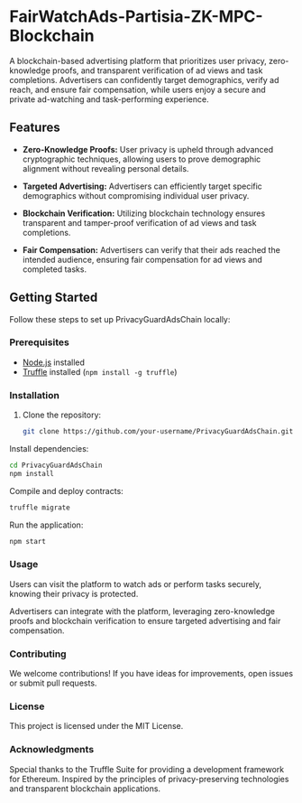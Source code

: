 # FairWatchAds-Partisia-ZK-MPC-Blockchain
A blockchain-based advertising platform that prioritizes user privacy, zero-knowledge proofs, and transparent verification of ad views and task completions. Advertisers can confidently target demographics, verify ad reach, and ensure fair compensation, while users enjoy a secure and private ad-watching and task-performing experience.

## Features

- **Zero-Knowledge Proofs:** User privacy is upheld through advanced cryptographic techniques, allowing users to prove demographic alignment without revealing personal details.

- **Targeted Advertising:** Advertisers can efficiently target specific demographics without compromising individual user privacy.

- **Blockchain Verification:** Utilizing blockchain technology ensures transparent and tamper-proof verification of ad views and task completions.

- **Fair Compensation:** Advertisers can verify that their ads reached the intended audience, ensuring fair compensation for ad views and completed tasks.

## Getting Started

Follow these steps to set up PrivacyGuardAdsChain locally:

### Prerequisites

- [Node.js](https://nodejs.org/) installed
- [Truffle](https://www.trufflesuite.com/) installed (`npm install -g truffle`)

### Installation

1. Clone the repository:
   ```bash
   git clone https://github.com/your-username/PrivacyGuardAdsChain.git
   ```
Install dependencies:

```bash
cd PrivacyGuardAdsChain
npm install
```
Compile and deploy contracts:

```bash
truffle migrate
```
Run the application:

```bash
npm start
```
### Usage
Users can visit the platform to watch ads or perform tasks securely, knowing their privacy is protected.

Advertisers can integrate with the platform, leveraging zero-knowledge proofs and blockchain verification to ensure targeted advertising and fair compensation.

### Contributing
We welcome contributions! If you have ideas for improvements, open issues or submit pull requests.

### License
This project is licensed under the MIT License.

### Acknowledgments
Special thanks to the Truffle Suite for providing a development framework for Ethereum.
Inspired by the principles of privacy-preserving technologies and transparent blockchain applications.
